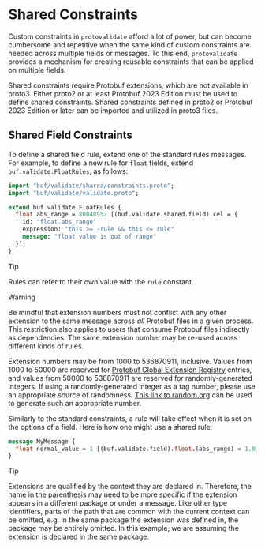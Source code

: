 # Shared Constraints

Custom constraints in `protovalidate` afford a lot of power, but can become
cumbersome and repetitive when the same kind of custom constraints are needed
across multiple fields or messages. To this end, `protovalidate` provides a
mechanism for creating reusable constraints that can be applied on multiple
fields.

Shared constraints require Protobuf extensions, which are not available in
proto3. Either proto2 or at least Protobuf 2023 Edition must be used to define
shared constraints. Shared constraints defined in proto2 or Protobuf 2023
Edition or later can be imported and utilized in proto3 files.

## Shared Field Constraints

To define a shared field rule, extend one of the standard rules messages. For
example, to define a new rule for `float` fields, extend
`buf.validate.FloatRules`, as follows:

```proto
import "buf/validate/shared/constraints.proto";
import "buf/validate/validate.proto";

extend buf.validate.FloatRules {
  float abs_range = 80048952 [(buf.validate.shared.field).cel = {
    id: "float.abs_range"
    expression: "this >= -rule && this <= rule"
    message: "float value is out of range"
  }];
}
```

> [!TIP]
> Rules can refer to their own value with the `rule` constant.

> [!WARNING]
> Be mindful that extension numbers must not conflict with any other extension
> to the same message across _all_ Protobuf files in a given process. This
> restriction also applies to users that consume Protobuf files indirectly as
> dependencies. The same extension number may be re-used across different kinds
> of rules.
>
> Extension numbers may be from 1000 to 536870911, inclusive. Values from 1000
> to 50000 are reserved for [Protobuf Global Extension Registry][1] entries, and
> values from 50000 to 536870911 are reserved for randomly-generated integers.
> If using a randomly-generated integer as a tag number, please use an
> appropriate source of randomness. [This link to random.org][2] can be used to
> generate such an appropriate number.

[1]: https://github.com/protocolbuffers/protobuf/blob/main/docs/options.md "Protobuf Global Extension Registry"
[2]: https://www.random.org/integers/?num=1&min=50000&max=536870911&format=html&col=1&base=10 "RANDOM.ORG - Integer Generator"

Similarly to the standard constraints, a rule will take effect when it is set on
the options of a field. Here is how one might use a shared rule:

```proto
message MyMessage {
  float normal_value = 1 [(buf.validate.field).float.(abs_range) = 1.0];
}
```

> [!TIP]
> Extensions are qualified by the context they are declared in. Therefore, the
> name in the parenthesis may need to be more specific if the extension appears
> in a different package or under a message. Like other type identifiers, parts
> of the path that are common with the current context can be omitted, e.g. in
> the same package the extension was defined in, the package may be entirely
> omitted. In this example, we are assuming the extension is declared in the
> same package.
